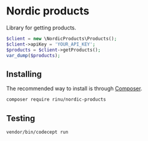 # Nordic products

Library for getting products.

```php
$client = new \NordicProducts\Products();
$client->apiKey = 'YOUR_API_KEY';
$products = $client->getProducts();
var_dump($products);
```

## Installing

The recommended way to install is through
[Composer](https://getcomposer.org/).

```bash
composer require rinu/nordic-products
```

## Testing

```bash
vendor/bin/codecept run
```
